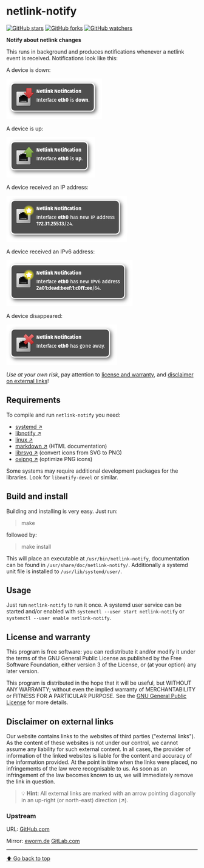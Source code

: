 netlink-notify
==============

[![GitHub stars](https://img.shields.io/github/stars/eworm-de/netlink-notify?logo=GitHub&style=flat&color=red)](https://github.com/eworm-de/netlink-notify/stargazers)
[![GitHub forks](https://img.shields.io/github/forks/eworm-de/netlink-notify?logo=GitHub&style=flat&color=green)](https://github.com/eworm-de/netlink-notify/network)
[![GitHub watchers](https://img.shields.io/github/watchers/eworm-de/netlink-notify?logo=GitHub&style=flat&color=blue)](https://github.com/eworm-de/netlink-notify/watchers)

**Notify about netlink changes**

This runs in background and produces notifications whenever a netlink event
is received. Notifications look like this:

A device is down:

![Device down](screenshots/down.png)

A device is up:

![Device up](screenshots/up.png)

A device received an IP address:

![Device received IP address](screenshots/ip.png)

A device received an IPv6 address:

![Device received IPv6 address](screenshots/ipv6.png)

A device disappeared:

![Device disappeared](screenshots/away.png)

*Use at your own risk*, pay attention to
[license and warranty](#license-and-warranty), and
[disclaimer on external links](#disclaimer-on-external-links)!

Requirements
------------

To compile and run `netlink-notify` you need:

* [systemd ↗️](https://www.github.com/systemd/systemd)
* [libnotify ↗️](https://developer.gnome.org/notification-spec/)
* [linux ↗️](https://www.kernel.org/)
* [markdown ↗️](https://daringfireball.net/projects/markdown/) (HTML documentation)
* [librsvg ↗️](https://wiki.gnome.org/Projects/LibRsvg) (convert icons from SVG to PNG)
* [oxipng ↗️](https://github.com/shssoichiro/oxipng) (optimize PNG icons)

Some systems may require additional development packages for the libraries.
Look for `libnotify-devel` or similar.

Build and install
-----------------

Building and installing is very easy. Just run:

> make

followed by:

> make install

This will place an executable at `/usr/bin/netlink-notify`,
documentation can be found in `/usr/share/doc/netlink-notify/`.
Additionally a systemd unit file is installed to `/usr/lib/systemd/user/`.

Usage
-----

Just run `netlink-notify` to run it once. A systemd user service can be
started and/or enabled with `systemctl --user start netlink-notify`
or `systemctl --user enable netlink-notify`.

License and warranty
--------------------

This program is free software: you can redistribute it and/or modify
it under the terms of the GNU General Public License as published by
the Free Software Foundation, either version 3 of the License, or
(at your option) any later version.

This program is distributed in the hope that it will be useful,
but WITHOUT ANY WARRANTY; without even the implied warranty of
MERCHANTABILITY or FITNESS FOR A PARTICULAR PURPOSE.  See the
[GNU General Public License](COPYING.md) for more details.

Disclaimer on external links
----------------------------

Our website contains links to the websites of third parties ("external
links"). As the content of these websites is not under our control, we
cannot assume any liability for such external content. In all cases, the
provider of information of the linked websites is liable for the content
and accuracy of the information provided. At the point in time when the
links were placed, no infringements of the law were recognisable to us.
As soon as an infringement of the law becomes known to us, we will
immediately remove the link in question.

> 💡️ **Hint**: All external links are marked with an arrow pointing
> diagonally in an up-right (or north-east) direction (↗️).

### Upstream

URL:
[GitHub.com](https://github.com/eworm-de/netlink-notify#netlink-notify)

Mirror:
[eworm.de](https://git.eworm.de/cgit.cgi/netlink-notify/)
[GitLab.com](https://gitlab.com/eworm-de/netlink-notify#netlink-notify)

---
[⬆️ Go back to top](#top)
